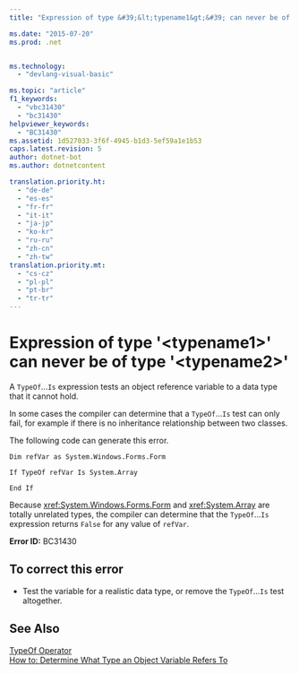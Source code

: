 ```yaml
---
title: "Expression of type &#39;&lt;typename1&gt;&#39; can never be of type &#39;&lt;typename2&gt;&#39;"

ms.date: "2015-07-20"
ms.prod: .net


ms.technology: 
  - "devlang-visual-basic"

ms.topic: "article"
f1_keywords: 
  - "vbc31430"
  - "bc31430"
helpviewer_keywords: 
  - "BC31430"
ms.assetid: 1d527033-3f6f-4945-b1d3-5ef59a1e1b53
caps.latest.revision: 5
author: dotnet-bot
ms.author: dotnetcontent

translation.priority.ht: 
  - "de-de"
  - "es-es"
  - "fr-fr"
  - "it-it"
  - "ja-jp"
  - "ko-kr"
  - "ru-ru"
  - "zh-cn"
  - "zh-tw"
translation.priority.mt: 
  - "cs-cz"
  - "pl-pl"
  - "pt-br"
  - "tr-tr"
---
```

# Expression of type &#39;&lt;typename1&gt;&#39; can never be of type &#39;&lt;typename2&gt;&#39;
A `TypeOf`...`Is` expression tests an object reference variable to a data type that it cannot hold.  
  
 In some cases the compiler can determine that a `TypeOf`...`Is` test can only fail, for example if there is no inheritance relationship between two classes.  
  
 The following code can generate this error.  
  
 `Dim refVar as System.Windows.Forms.Form`  
  
 `If TypeOf refVar Is System.Array`  
  
 `End If`  
  
 Because <xref:System.Windows.Forms.Form> and <xref:System.Array> are totally unrelated types, the compiler can determine that the `TypeOf`...`Is` expression returns `False` for any value of `refVar`.  
  
 **Error ID:** BC31430  
  
## To correct this error  
  
-   Test the variable for a realistic data type, or remove the `TypeOf`...`Is` test altogether.  
  
## See Also  
 [TypeOf Operator](../../visual-basic/language-reference/operators/typeof-operator.md)   
 [How to: Determine What Type an Object Variable Refers To](../../visual-basic/programming-guide/language-features/variables/how-to-determine-what-type-an-object-variable-refers-to.md)
